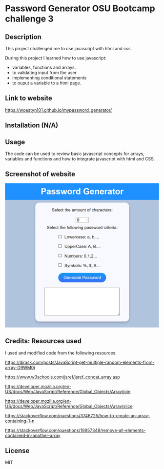 # Password Generator OSU Bootcamp challenge 3

## Description

This project challenged me to use javascript with html and css.

During this project I learned how to use javascript:

- variables, functions and arrays.
- to validating input from the user.
- implementing conditional statements
- to ouput a variable to a html page.

## Link to website

https://woestyn101.github.io/mypassword_generator/

## Installation (N/A)

## Usage

The code can be used to review basic javascript concepts for
arrays, variables and functions and how to integrate javascript with html and CSS.

## Screenshot of website

![Website Screenshot](./assets/images/website_screenshot.jpg)

## Credits: Resources used

I used and modified code from the following resources:

https://dirask.com/posts/JavaScript-get-multiple-random-elements-from-array-D9WM0j

https://www.w3schools.com/jsref/jsref_concat_array.asp

https://developer.mozilla.org/en-US/docs/Web/JavaScript/Reference/Global_Objects/Array/join

https://developer.mozilla.org/en-US/docs/Web/JavaScript/Reference/Global_Objects/Array/slice

https://stackoverflow.com/questions/3746725/how-to-create-an-array-containing-1-n

https://stackoverflow.com/questions/19957348/remove-all-elements-contained-in-another-array

## License

MIT
